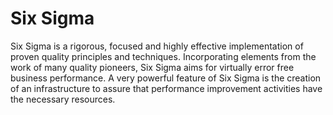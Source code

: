# Six Sigma

Six Sigma is a rigorous, focused and highly effective implementation of proven quality principles and techniques. Incorporating elements from the work of many quality pioneers, Six Sigma aims for virtually error free business performance. A very powerful feature of Six Sigma is the creation of an infrastructure to assure that performance improvement activities have the necessary resources.



